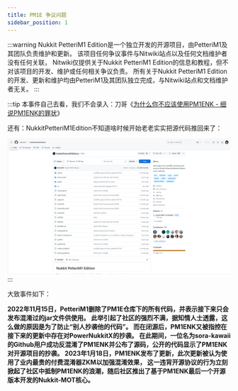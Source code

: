 ```yaml
---
title: PM1E 争议问题
sidebar_position: 1
---
```


:::warning
Nukkit PetteriM1 Edition是一个独立开发的开源项目，由PetteriM1及其团队负责维护和更新。
该项目任何争议事件与Nitwiki站点以及任何文档维护者没有任何关联，
Nitwiki仅提供关于Nukkit PetteriM1 Edition的信息和教程，但不对该项目的开发、维护或任何相关争议负责。
所有关于Nukkit PetteriM1 Edition的开发、更新和维护均由PetteriM1及其团队独立完成，与Nitwiki站点和文档维护者无关。
:::

:::tip
本事件自己去看，我们不会录入：刀哥《[为什么你不应该使用PM1ENK - 细说PM1ENK的罪状](https://www.minebbs.com/threads/pm1enk-pm1enk.16912/)》

还有：NukkitPetteriM1Edition不知道啥时候开始老老实实把源代码推回来了：

![?](./zhengyi.png)
:::

大致事件如下：

**2022年11月15日，PetteriM1删除了PM1E仓库下的所有代码，并表示接下来只会发布混淆过的jar文件供使用。
此举引起了社区的强烈不满，据知情人士透露，这么做的原因是为了防止“别人抄袭他的代码”。
而在闭源后，PM1ENK又被指控在接下来的更新中存在对PowerNukkitX的抄袭。
在此期间，一位名为sora-kawaii的Github用户成功反混淆了PM1ENK并公布了源码，公开的代码显示了PM1ENK对开源项目的抄袭。
2023年1月18日，PM1ENK发布了更新，此次更新被认为使用了业内最贵的付费混淆器ZKM以加强混淆效果，
这一违背开源协议的行为立刻掀起了社区中抵制PM1ENK的浪潮，随后社区推出了基于PM1ENK最后一个开源版本开发的Nukkit-MOT核心。**
